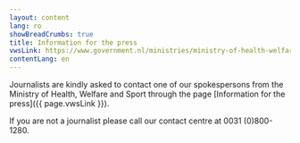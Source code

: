 ```yaml
---
layout: content
lang: ro
showBreadCrumbs: true
title: Information for the press
vwsLink: https://www.government.nl/ministries/ministry-of-health-welfare-and-sport/contact/information-for-the-press
contentLang: en
---
```




Journalists are kindly asked to contact one of our spokespersons from the Ministry of Health, Welfare and Sport through the page [Information for the press]({{ page.vwsLink }}).

If you are not a journalist please call our contact centre at 0031 (0)800-1280.
